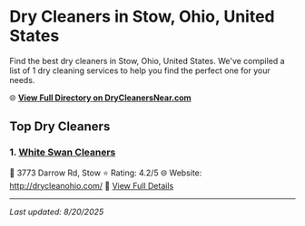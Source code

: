 # Dry Cleaners in Stow, Ohio, United States

Find the best dry cleaners in Stow, Ohio, United States. We've compiled a list of 1 dry cleaning services to help you find the perfect one for your needs.

🌐 **[View Full Directory on DryCleanersNear.com](https://drycleanersnear.com/city/US/Ohio/Stow)**

## Top Dry Cleaners

### 1. [White Swan Cleaners](https://drycleanersnear.com/dryCleaner/6875b6b09b5c02c2ea278132/white-swan-cleaners)
📍 3773 Darrow Rd, Stow
⭐ Rating: 4.2/5
🌐 Website: http://drycleanohio.com/
🔗 [View Full Details](https://drycleanersnear.com/dryCleaner/6875b6b09b5c02c2ea278132/white-swan-cleaners)


---

*Last updated: 8/20/2025*
